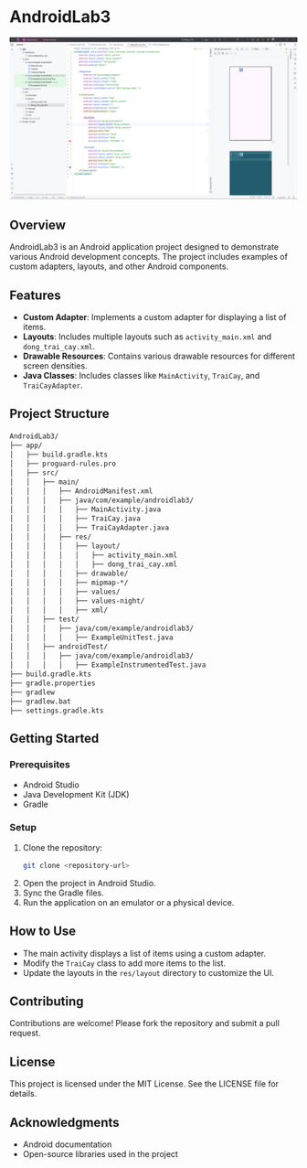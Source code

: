 # AndroidLab3
![](docs/image.png)
## Overview
AndroidLab3 is an Android application project designed to demonstrate various Android development concepts. The project includes examples of custom adapters, layouts, and other Android components.

## Features
- **Custom Adapter**: Implements a custom adapter for displaying a list of items.
- **Layouts**: Includes multiple layouts such as `activity_main.xml` and `dong_trai_cay.xml`.
- **Drawable Resources**: Contains various drawable resources for different screen densities.
- **Java Classes**: Includes classes like `MainActivity`, `TraiCay`, and `TraiCayAdapter`.

## Project Structure
```
AndroidLab3/
├── app/
│   ├── build.gradle.kts
│   ├── proguard-rules.pro
│   ├── src/
│   │   ├── main/
│   │   │   ├── AndroidManifest.xml
│   │   │   ├── java/com/example/androidlab3/
│   │   │   │   ├── MainActivity.java
│   │   │   │   ├── TraiCay.java
│   │   │   │   ├── TraiCayAdapter.java
│   │   │   ├── res/
│   │   │   │   ├── layout/
│   │   │   │   │   ├── activity_main.xml
│   │   │   │   │   ├── dong_trai_cay.xml
│   │   │   │   ├── drawable/
│   │   │   │   ├── mipmap-*/
│   │   │   │   ├── values/
│   │   │   │   ├── values-night/
│   │   │   │   ├── xml/
│   │   ├── test/
│   │   │   ├── java/com/example/androidlab3/
│   │   │   │   ├── ExampleUnitTest.java
│   │   ├── androidTest/
│   │   │   ├── java/com/example/androidlab3/
│   │   │   │   ├── ExampleInstrumentedTest.java
├── build.gradle.kts
├── gradle.properties
├── gradlew
├── gradlew.bat
├── settings.gradle.kts
```

## Getting Started

### Prerequisites
- Android Studio
- Java Development Kit (JDK)
- Gradle

### Setup
1. Clone the repository:
   ```bash
   git clone <repository-url>
   ```
2. Open the project in Android Studio.
3. Sync the Gradle files.
4. Run the application on an emulator or a physical device.

## How to Use
- The main activity displays a list of items using a custom adapter.
- Modify the `TraiCay` class to add more items to the list.
- Update the layouts in the `res/layout` directory to customize the UI.

## Contributing
Contributions are welcome! Please fork the repository and submit a pull request.

## License
This project is licensed under the MIT License. See the LICENSE file for details.

## Acknowledgments
- Android documentation
- Open-source libraries used in the project